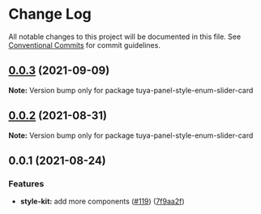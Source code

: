 # Change Log

All notable changes to this project will be documented in this file.
See [Conventional Commits](https://conventionalcommits.org) for commit guidelines.

## [0.0.3](https://github.com/tuya/tuya-panel-kit/compare/tuya-panel-style-enum-slider-card@0.0.2...tuya-panel-style-enum-slider-card@0.0.3) (2021-09-09)

**Note:** Version bump only for package tuya-panel-style-enum-slider-card





## [0.0.2](https://github.com/tuya/tuya-panel-kit/compare/tuya-panel-style-enum-slider-card@0.0.1...tuya-panel-style-enum-slider-card@0.0.2) (2021-08-31)

**Note:** Version bump only for package tuya-panel-style-enum-slider-card





## 0.0.1 (2021-08-24)


### Features

* **style-kit:** add more components ([#119](https://github.com/tuya/tuya-panel-kit/issues/119)) ([7f9aa2f](https://github.com/tuya/tuya-panel-kit/commit/7f9aa2fecf01c73760eeb88fcc09703ccef3afca))

